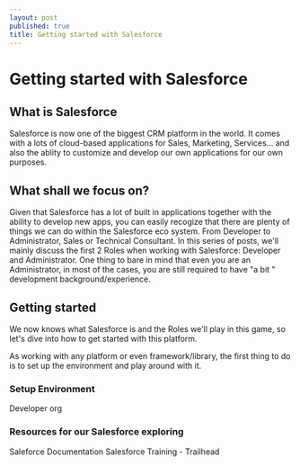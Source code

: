 ```yaml
---
layout: post
published: true
title: Getting started with Salesforce
---
```

# Getting started with Salesforce

## What is Salesforce
Salesforce is now one of the biggest CRM platform in the world. It comes with a lots of cloud-based applications for Sales, Marketing, Services... and also the ablity to customize and develop our own applications for our own purposes.

## What shall we focus on?
Given that Salesforce has a lot of built in applications together with the ability to develop new apps, you can easily recogize that there are plenty of things we can do within the Salesforce eco system. From Developer to Administrator, Sales or Technical Consultant. In this series of posts, we'll mainly discuss the first 2 Roles when working with Salesforce: Developer and Administrator. One thing to bare in mind that even you are an Administrator, in most of the cases, you are still required to have "a bit " development background/experience.

## Getting started
We now knows what Salesforce is and the Roles we'll play in this game, so let's dive into how to get started with this platform.

As working with any platform or even framework/library, the first thing to do is to set up the environment and play around with it.
### Setup Environment
Developer org
### Resources for our Salesforce exploring
Saleforce Documentation
Salesforce Training - Trailhead
